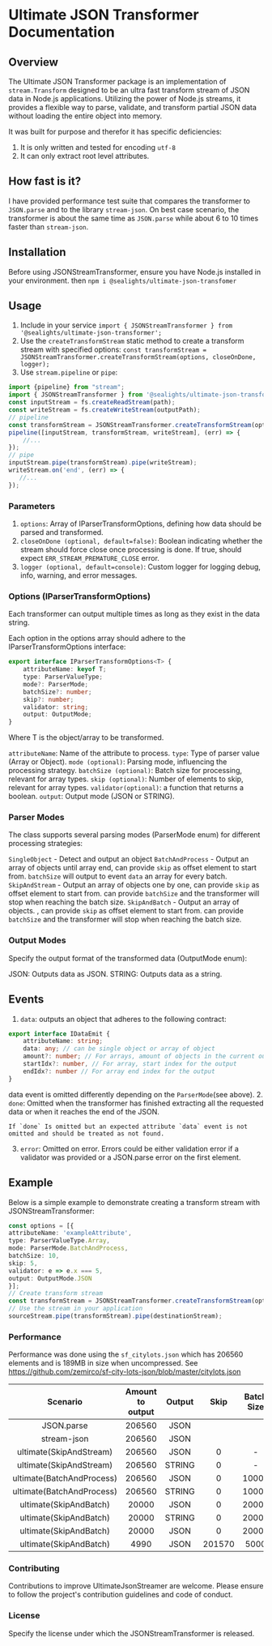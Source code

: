 # Ultimate JSON Transformer Documentation 
## Overview
The Ultimate JSON Transformer package is an implementation of `stream.Transform` designed to be an ultra fast transform stream of JSON data in Node.js applications. 
Utilizing the power of Node.js streams, it provides a flexible way to parse, validate, and transform partial JSON data without loading
the entire object into memory.

It was built for purpose and therefor it has specific deficiencies:
1. It is only written and tested for encoding `utf-8`
2. It can only extract root level attributes.

## How fast is it?
I have provided performance test suite that compares the transformer to `JSON.parse` and to the library `stream-json`.
On best case scenario, the transformer is about the same time as `JSON.parse` while about 6 to 10 times faster than `stream-json`.

## Installation
Before using JSONStreamTransformer, ensure you have Node.js installed in your environment. 
then `npm i @sealights/ultimate-json-transfomer`

## Usage
1. Include in your service
`import { JSONStreamTransformer } from '@sealights/ultimate-json-transformer';`
2. Use the `createTransformStream` static method to create a transform stream with specified options:
`const transformStream = JSONStreamTransformer.createTransformStream(options, closeOnDone, logger);`
2. Use `stream.pipeline` or `pipe`:
```typescript
import {pipeline} from "stream";
import { JSONStreamTransformer } from '@sealights/ultimate-json-transformer';
const inputStream = fs.createReadStream(path);
const writeStream = fs.createWriteStream(outputPath);
// pipeline
const transformStream = JSONStreamTransformer.createTransformStream(options, closeOnDone, logger);
pipeline([inputStream, transformStream, writeStream], (err) => {
    //...
});
// pipe
inputStream.pipe(transformStream).pipe(writeStream);
writeStream.on('end', (err) => {
   //... 
});
```

### Parameters
1. `options`: Array of IParserTransformOptions, defining how data should be parsed and transformed.
2.  `closeOnDone (optional, default=false)`: Boolean indicating whether the stream should force close once processing is done.
If true, should expect `ERR_STREAM_PREMATURE_CLOSE` error.
3.  `logger (optional, default=console)`: Custom logger for logging debug, info, warning, and error messages.


### Options (IParserTransformOptions)
Each transformer can output multiple times as long as they exist in the data string.

Each option in the options array should adhere to the IParserTransformOptions interface:

```typescript
export interface IParserTransformOptions<T> {
    attributeName: keyof T;
    type: ParserValueType;
    mode?: ParserMode;
    batchSize?: number;
    skip?: number;
    validator: string;
    output: OutputMode;
}
```
Where T is the object/array to be transformed.


`attributeName`: Name of the attribute to process.
`type`: Type of parser value (Array or Object). 
`mode (optional)`: Parsing mode, influencing the processing strategy.
`batchSize (optional)`: Batch size for processing, relevant for array types.
`skip (optional)`: Number of elements to skip, relevant for array types.
`validator(optional)`: a function that returns a boolean. 
`output`: Output mode (JSON or STRING).

### Parser Modes
The class supports several parsing modes (ParserMode enum) for different processing strategies:

`SingleObject` - Detect and output an object
`BatchAndProcess` - Output an array of objects until array end, can provide `skip` as offset element to start from. 
`batchSize` will output to event `data` an array for every batch.
`SkipAndStream` - Output an array of objects one by one, can provide `skip` as offset element to start from. can provide
`batchSize` and the transformer will stop when reaching the batch size.
`SkipAndBatch` - Output an array of objects. , can provide `skip` as offset element to start from.
can provide `batchSize` and the transformer will stop when reaching the batch size.

### Output Modes
Specify the output format of the transformed data (OutputMode enum):

JSON: Outputs data as JSON.
STRING: Outputs data as a string.

## Events
1. `data`: outputs an object that adheres to the following contract:
```typescript
export interface IDataEmit {
    attributeName: string; 
    data: any; // can be single object or array of object
    amount?: number; // For arrays, amount of objects in the current output
    startIdx?: number, // For array, start index for the output
    endIdx?: number // For array end index for the output
}
```
data event is omitted differently depending on the `ParserMode`(see above).
2. `done`: Omitted when the transformer has finished extracting all the requested data or when it reaches the end of the JSON.

    If `done` Is omitted but an expected attribute `data` event is not omitted and should be treated as not found.
3. `error`: Omitted on error. Errors could be either validation error if a validator was provided or a JSON.parse error on
the first element.

## Example
Below is a simple example to demonstrate creating a transform stream with JSONStreamTransformer:
```typescript
const options = [{
attributeName: 'exampleAttribute',
type: ParserValueType.Array,
mode: ParserMode.BatchAndProcess,
batchSize: 10,
skip: 5,
validator: e => e.x === 5,
output: OutputMode.JSON
}];
// Create transform stream
const transformStream = JSONStreamTransformer.createTransformStream(options);
// Use the stream in your application
sourceStream.pipe(transformStream).pipe(destinationStream);
```

### Performance
Performance was done using the `sf_citylots.json` which has 206560 elements
and is 189MB in size when uncompressed. 
See https://github.com/zemirco/sf-city-lots-json/blob/master/citylots.json

|         Scenario          | Amount to output | Output |  Skip  | Batch Size | Force Close | Duration(sec) |
|:-------------------------:|:----------------:|:------:|:------:|:----------:|:-----------:|:-------------:|
|        JSON.parse         |      206560      |  JSON  |        |            |             |     4.342     |
|        stream-json        |      206560      |  JSON  |        |            |             |      61       |
|  ultimate(SkipAndStream)  |      206560      |  JSON  |   0    |     -      |     No      |     8.122     |
|  ultimate(SkipAndStream)  |      206560      | STRING |   0    |     -      |     No      |     5.517     |
| ultimate(BatchAndProcess) |      206560      |  JSON  |   0    |   10000    |     No      |     11.8      |
| ultimate(BatchAndProcess) |      206560      | STRING |   0    |   10000    |     No      |      9.1      |
|  ultimate(SkipAndBatch)   |      20000       |  JSON  |   0    |   20000    |     No      |     1.235     |
|  ultimate(SkipAndBatch)   |      20000       | STRING |   0    |   20000    |     No      |     1.054     |
|  ultimate(SkipAndBatch)   |      20000       |  JSON  |   0    |   20000    |     Yes     |     0.604     |
|  ultimate(SkipAndBatch)   |       4990       |  JSON  | 201570 |    5000    |     No      |     6.43      |


### Contributing
Contributions to improve UltimateJsonStreamer are welcome. Please ensure to follow the project's contribution guidelines and code of conduct.

### License
Specify the license under which the JSONStreamTransformer is released.